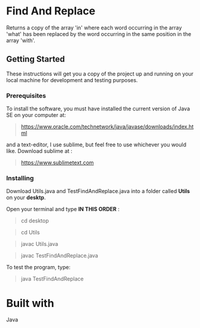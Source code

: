 # **Find And Replace**

 Returns a copy of the array 'in' where each word occurring in the array 'what' has been replaced by the word occurring in the same position in the array 'with'.

## **Getting Started**

These instructions will get you a copy of the project up and running on your local machine for development and testing purposes.

### **Prerequisites**

To install the software, you must have installed the current version of Java SE on your computer at:

>https://www.oracle.com/technetwork/java/javase/downloads/index.html

and a text-editor, I use sublime, but feel free to use whichever you would like. Download sublime at :

>https://www.sublimetext.com

### **Installing**

Download Utils.java and TestFindAndReplace.java into a folder called **Utils** on your **desktp**.

Open your terminal and type **IN THIS ORDER** :

>cd desktop

>cd Utils

>javac Utils.java

>javac TestFindAndReplace.java

To test the program, type:

>java TestFindAndReplace

# **Built with**

Java

